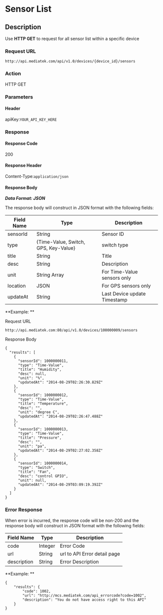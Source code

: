 # Sensor List

## Description

Use **HTTP GET** to request for all sensor list within a specific device

### Request URL

```
http://api.mediatek.com/api/v1.0/devices/{device_id}/sensors
```

### Action
HTTP GET

### Parameters

#### Header

apiKey:`YOUR_API_KEY_HERE`

### Response

#### Response Code
200

#### Response Header

Content-Type:`application/json`
#### Response Body

***Data Format: JSON***

The response body will construct in JSON format with the following fields:

| Field Name | Type |Description|
| --- | --- | --- |
| sensorId | String | Sensor ID |
| type | {Time-Value, Switch, GPS, Key-Value} | switch type |
| title | String | Title |
| desc | String | Description |
| unit | String Array | For Time-Value sensors only|
| location | JSON | For GPS sensors only |
| updateAt | String | Last Device update Timestamp |

**Example: **

Request URL
```
http://api.mediatek.com:80/api/v1.0/devices/100000009/sensors
```
Response Body

```
{
  "results": [
    {
      "sensorId": 1000000011,
      "type": "Time-Value",
      "title": "Humidity",
      "desc": null,
      "unit": "%",
      "updatedAt": "2014-08-29T02:26:30.829Z"
    },
    {
      "sensorId": 1000000012,
      "type": "Time-Value",
      "title": "Temperature",
      "desc": "",
      "unit": "degree C",
      "updatedAt": "2014-08-29T02:26:47.488Z"
    },
    {
      "sensorId": 1000000013,
      "type": "Time-Value",
      "title": "Pressure",
      "desc": "",
      "unit": "pa",
      "updatedAt": "2014-08-29T02:27:02.358Z"
    },
    {
      "sensorId": 1000000014,
      "type": "Switch",
      "title": "Fan",
      "desc": "control GPIO",
      "unit": null,
      "updatedAt": "2014-08-29T03:09:19.392Z"
    }
  ]
}
```

### Error Response

When error is incurred, the response code will be non-200 and the response body will construct in JSON format with the following fields:

| Field Name | Type |Description|
| --- | --- | --- |
| code | Integer | Error Code |
| url | String | url to API Error detail page |
| description | String | Error Description |

**Example: **
```
{
    "results": {
        "code": 1002,
        "url": "http://mcs.mediatek.com/api_errorcode?code=1002",
        "description": "You do not have access right to this API"
    }
}
```
